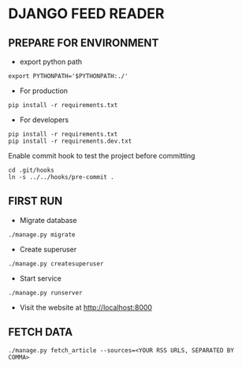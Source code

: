 # DJANGO FEED READER

## PREPARE FOR ENVIRONMENT

* export python path

```shell script
export PYTHONPATH='$PYTHONPATH:./'
```

* For production

```shell script
pip install -r requirements.txt
```

* For developers

```shell script
pip install -r requirements.txt
pip install -r requirements.dev.txt
```

Enable commit hook to test the project before committing 

```shell script
cd .git/hooks
ln -s ../../hooks/pre-commit .
```

## FIRST RUN 

* Migrate database

```shell script
./manage.py migrate
```

* Create superuser

```shell script
./manage.py createsuperuser
```

* Start service 

```shell script
./manage.py runserver
```

* Visit the website at [http://localhost:8000](http://localhost:8000) 

## FETCH DATA

```shell script
./manage.py fetch_article --sources=<YOUR RSS URLS, SEPARATED BY COMMA>
```